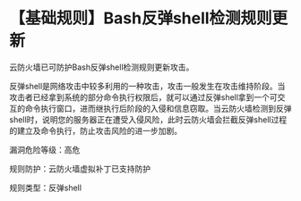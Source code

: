 # 【基础规则】Bash反弹shell检测规则更新

云防火墙已可防护Bash反弹shell检测规则更新攻击。

反弹shell是网络攻击中较多利用的一种攻击，攻击一般发生在攻击维持阶段。当攻击者已经拿到系统的部分命令执行权限后，就可以通过反弹shell拿到一个可交互的命令执行窗口，进而继执行后阶段的入侵和信息窃取。当云防火墙检测到反弹shell时，说明您的服务器正在遭受入侵风险，此时云防火墙会拦截反弹shell过程的建立及命令执行，防止攻击风险的进一步加剧。

漏洞危险等级：高危

规则防护：云防火墙虚拟补丁已支持防护

规则类型：反弹shell

